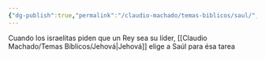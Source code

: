 ```yaml
---
{"dg-publish":true,"permalink":"/claudio-machado/temas-biblicos/saul/","tags":["Quien-es"]}
---
```


Cuando los israelitas piden que un Rey sea su líder, [[Claudio Machado/Temas Bíblicos/Jehová\|Jehová]]  elige a Saúl para ésa tarea 